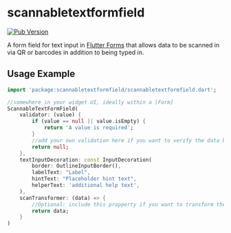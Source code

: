 # scannabletextformfield

[![Pub Version](https://img.shields.io/pub/v/scannabletextformfield)](https://pub.dev/packages/scannabletextformfield)

A form field for text input in [Flutter Forms](https://docs.flutter.dev/cookbook/forms) that allows data to be scanned in via QR or barcodes in addition to being typed in.



## Usage Example

```dart
import 'package:scannabletextformfield/scannabletextformfield.dart';

//somewhere in your widget UI, ideally within a [Form]
ScannableTextFormField(
	validator: (value) {
		if (value == null || value.isEmpty) {
			return 'A value is required';
		}
		//add your own validation here if you want to verify the data being scanned is correct
		return null;
	},
	textInputDecoration: const InputDecoration(
		border: OutlineInputBorder(),
		labelText: "Label",
		hintText: "Placeholder hint text",
		helperText: 'additional help text',
	),
	scanTransformer: (data) => {
		//Optional: include this propperty if you want to transform the data from scanned codes before it gets entered into the text box, such as extracting an identifier from a URL.
		return data;
	}
)
```